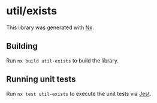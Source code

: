 # util/exists

This library was generated with [Nx](https://nx.dev).

## Building

Run `nx build util-exists` to build the library.

## Running unit tests

Run `nx test util-exists` to execute the unit tests via [Jest](https://jestjs.io).
